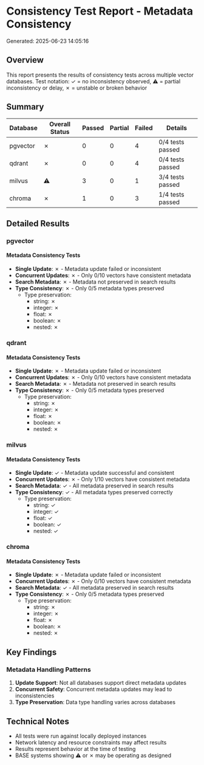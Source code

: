 # Consistency Test Report - Metadata Consistency
Generated: 2025-06-23 14:05:16

## Overview
This report presents the results of consistency tests across multiple vector databases.
Test notation: ✓ = no inconsistency observed, ⚠ = partial inconsistency or delay, ✗ = unstable or broken behavior

## Summary

| Database | Overall Status | Passed | Partial | Failed | Details |
|----------|---------------|---------|---------|---------|----------|
| pgvector | ✗ | 0 | 0 | 4 | 0/4 tests passed |
| qdrant | ✗ | 0 | 0 | 4 | 0/4 tests passed |
| milvus | ⚠ | 3 | 0 | 1 | 3/4 tests passed |
| chroma | ✗ | 1 | 0 | 3 | 1/4 tests passed |

## Detailed Results

### pgvector

#### Metadata Consistency Tests

- **Single Update**: ✗ - Metadata update failed or inconsistent
- **Concurrent Updates**: ✗ - Only 0/10 vectors have consistent metadata
- **Search Metadata**: ✗ - Metadata not preserved in search results
- **Type Consistency**: ✗ - Only 0/5 metadata types preserved
  - Type preservation:
    - string: ✗
    - integer: ✗
    - float: ✗
    - boolean: ✗
    - nested: ✗

### qdrant

#### Metadata Consistency Tests

- **Single Update**: ✗ - Metadata update failed or inconsistent
- **Concurrent Updates**: ✗ - Only 0/10 vectors have consistent metadata
- **Search Metadata**: ✗ - Metadata not preserved in search results
- **Type Consistency**: ✗ - Only 0/5 metadata types preserved
  - Type preservation:
    - string: ✗
    - integer: ✗
    - float: ✗
    - boolean: ✗
    - nested: ✗

### milvus

#### Metadata Consistency Tests

- **Single Update**: ✓ - Metadata update successful and consistent
- **Concurrent Updates**: ✗ - Only 1/10 vectors have consistent metadata
- **Search Metadata**: ✓ - All metadata preserved in search results
- **Type Consistency**: ✓ - All metadata types preserved correctly
  - Type preservation:
    - string: ✓
    - integer: ✓
    - float: ✓
    - boolean: ✓
    - nested: ✓

### chroma

#### Metadata Consistency Tests

- **Single Update**: ✗ - Metadata update failed or inconsistent
- **Concurrent Updates**: ✗ - Only 0/10 vectors have consistent metadata
- **Search Metadata**: ✓ - All metadata preserved in search results
- **Type Consistency**: ✗ - Only 0/5 metadata types preserved
  - Type preservation:
    - string: ✗
    - integer: ✗
    - float: ✗
    - boolean: ✗
    - nested: ✗

## Key Findings

### Metadata Handling Patterns

1. **Update Support**: Not all databases support direct metadata updates
2. **Concurrent Safety**: Concurrent metadata updates may lead to inconsistencies
3. **Type Preservation**: Data type handling varies across databases

## Technical Notes

- All tests were run against locally deployed instances
- Network latency and resource constraints may affect results
- Results represent behavior at the time of testing
- BASE systems showing ⚠ or ✗ may be operating as designed
